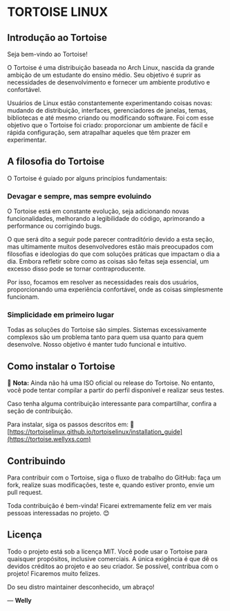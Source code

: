 # TORTOISE LINUX

## Introdução ao Tortoise

Seja bem-vindo ao Tortoise!

O Tortoise é uma distribuição baseada no Arch Linux, nascida da grande ambição de um estudante do ensino médio. Seu objetivo é suprir as necessidades de desenvolvimento e fornecer um ambiente produtivo e confortável.

Usuários de Linux estão constantemente experimentando coisas novas: mudando de distribuição, interfaces, gerenciadores de janelas, temas, bibliotecas e até mesmo criando ou modificando software. Foi com esse objetivo que o Tortoise foi criado: proporcionar um ambiente de fácil e rápida configuração, sem atrapalhar aqueles que têm prazer em experimentar.

## A filosofia do Tortoise

O Tortoise é guiado por alguns princípios fundamentais:

### Devagar e sempre, mas sempre evoluindo

O Tortoise está em constante evolução, seja adicionando novas funcionalidades, melhorando a legibilidade do código, aprimorando a performance ou corrigindo bugs.

O que será dito a seguir pode parecer contraditório devido a esta seção, mas ultimamente muitos desenvolvedores estão mais preocupados com filosofias e ideologias do que com soluções práticas que impactam o dia a dia. Embora refletir sobre como as coisas são feitas seja essencial, um excesso disso pode se tornar contraproducente.

Por isso, focamos em resolver as necessidades reais dos usuários, proporcionando uma experiência confortável, onde as coisas simplesmente funcionam.

### Simplicidade em primeiro lugar

Todas as soluções do Tortoise são simples. Sistemas excessivamente complexos são um problema tanto para quem usa quanto para quem desenvolve. Nosso objetivo é manter tudo funcional e intuitivo.

## Como instalar o Tortoise

📌 **Nota:** Ainda não há uma ISO oficial ou release do Tortoise. No entanto, você pode tentar compilar a partir do perfil disponível e realizar seus testes.

Caso tenha alguma contribuição interessante para compartilhar, confira a seção de contribuição.

Para instalar, siga os passos descritos em:
🔗 [https://tortoiselinux.github.io/tortoiselinux/installation_guide](https://tortoise.wellyxs.com)

## Contribuindo

Para contribuir com o Tortoise, siga o fluxo de trabalho do GitHub: faça um fork, realize suas modificações, teste e, quando estiver pronto, envie um pull request.

Toda contribuição é bem-vinda! Ficarei extremamente feliz em ver mais pessoas interessadas no projeto. 😊

## Licença

Todo o projeto está sob a licença MIT. Você pode usar o Tortoise para quaisquer propósitos, inclusive comerciais. A única exigência é que dê os devidos créditos ao projeto e ao seu criador. Se possível, contribua com o projeto! Ficaremos muito felizes.

Do seu distro maintainer desconhecido, um abraço!

— **Welly**
